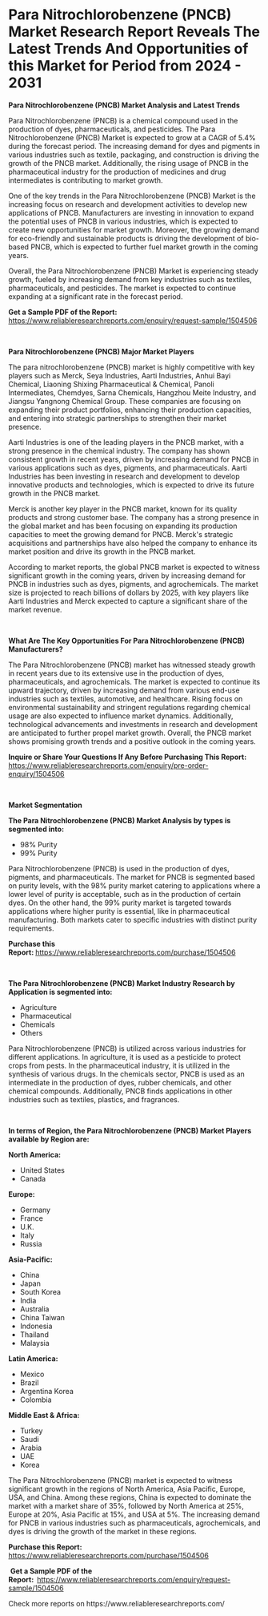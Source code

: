 <p><h1>Para Nitrochlorobenzene (PNCB) Market Research Report Reveals The Latest Trends And Opportunities of this Market for Period from 2024 - 2031</h1></p><p><strong>Para Nitrochlorobenzene (PNCB) Market Analysis and Latest Trends</strong></p>
<p><p>Para Nitrochlorobenzene (PNCB) is a chemical compound used in the production of dyes, pharmaceuticals, and pesticides. The Para Nitrochlorobenzene (PNCB) Market is expected to grow at a CAGR of 5.4% during the forecast period. The increasing demand for dyes and pigments in various industries such as textile, packaging, and construction is driving the growth of the PNCB market. Additionally, the rising usage of PNCB in the pharmaceutical industry for the production of medicines and drug intermediates is contributing to market growth.</p><p>One of the key trends in the Para Nitrochlorobenzene (PNCB) Market is the increasing focus on research and development activities to develop new applications of PNCB. Manufacturers are investing in innovation to expand the potential uses of PNCB in various industries, which is expected to create new opportunities for market growth. Moreover, the growing demand for eco-friendly and sustainable products is driving the development of bio-based PNCB, which is expected to further fuel market growth in the coming years.</p><p>Overall, the Para Nitrochlorobenzene (PNCB) Market is experiencing steady growth, fueled by increasing demand from key industries such as textiles, pharmaceuticals, and pesticides. The market is expected to continue expanding at a significant rate in the forecast period.</p></p>
<p><strong>Get a Sample PDF of the Report:&nbsp;</strong> <a href="https://www.reliableresearchreports.com/enquiry/request-sample/1504506">https://www.reliableresearchreports.com/enquiry/request-sample/1504506</a></p>
<p>&nbsp;</p>
<p><strong>Para Nitrochlorobenzene (PNCB) Major Market Players</strong></p>
<p><p>The para nitrochlorobenzene (PNCB) market is highly competitive with key players such as Merck, Seya Industries, Aarti Industries, Anhui Bayi Chemical, Liaoning Shixing Pharmaceutical & Chemical, Panoli Intermediates, Chemdyes, Sarna Chemicals, Hangzhou Meite Industry, and Jiangsu Yangnong Chemical Group. These companies are focusing on expanding their product portfolios, enhancing their production capacities, and entering into strategic partnerships to strengthen their market presence.</p><p>Aarti Industries is one of the leading players in the PNCB market, with a strong presence in the chemical industry. The company has shown consistent growth in recent years, driven by increasing demand for PNCB in various applications such as dyes, pigments, and pharmaceuticals. Aarti Industries has been investing in research and development to develop innovative products and technologies, which is expected to drive its future growth in the PNCB market.</p><p>Merck is another key player in the PNCB market, known for its quality products and strong customer base. The company has a strong presence in the global market and has been focusing on expanding its production capacities to meet the growing demand for PNCB. Merck's strategic acquisitions and partnerships have also helped the company to enhance its market position and drive its growth in the PNCB market.</p><p>According to market reports, the global PNCB market is expected to witness significant growth in the coming years, driven by increasing demand for PNCB in industries such as dyes, pigments, and agrochemicals. The market size is projected to reach billions of dollars by 2025, with key players like Aarti Industries and Merck expected to capture a significant share of the market revenue.</p></p>
<p>&nbsp;</p>
<p><strong>What Are The Key Opportunities For Para Nitrochlorobenzene (PNCB) Manufacturers?</strong></p>
<p><p>The Para Nitrochlorobenzene (PNCB) market has witnessed steady growth in recent years due to its extensive use in the production of dyes, pharmaceuticals, and agrochemicals. The market is expected to continue its upward trajectory, driven by increasing demand from various end-use industries such as textiles, automotive, and healthcare. Rising focus on environmental sustainability and stringent regulations regarding chemical usage are also expected to influence market dynamics. Additionally, technological advancements and investments in research and development are anticipated to further propel market growth. Overall, the PNCB market shows promising growth trends and a positive outlook in the coming years.</p></p>
<p><strong>Inquire or Share Your Questions If Any Before Purchasing This Report:</strong> <a href="https://www.reliableresearchreports.com/enquiry/pre-order-enquiry/1504506">https://www.reliableresearchreports.com/enquiry/pre-order-enquiry/1504506</a></p>
<p>&nbsp;</p>
<p><strong>Market Segmentation</strong></p>
<p><strong>The Para Nitrochlorobenzene (PNCB) Market Analysis by types is segmented into:</strong></p>
<p><ul><li>98% Purity</li><li>99% Purity</li></ul></p>
<p><p>Para Nitrochlorobenzene (PNCB) is used in the production of dyes, pigments, and pharmaceuticals. The market for PNCB is segmented based on purity levels, with the 98% purity market catering to applications where a lower level of purity is acceptable, such as in the production of certain dyes. On the other hand, the 99% purity market is targeted towards applications where higher purity is essential, like in pharmaceutical manufacturing. Both markets cater to specific industries with distinct purity requirements.</p></p>
<p><strong>Purchase this Report:&nbsp;</strong><a href="https://www.reliableresearchreports.com/purchase/1504506">https://www.reliableresearchreports.com/purchase/1504506</a></p>
<p>&nbsp;</p>
<p><strong>The Para Nitrochlorobenzene (PNCB) Market Industry Research by Application is segmented into:</strong></p>
<p><ul><li>Agriculture</li><li>Pharmaceutical</li><li>Chemicals</li><li>Others</li></ul></p>
<p><p>Para Nitrochlorobenzene (PNCB) is utilized across various industries for different applications. In agriculture, it is used as a pesticide to protect crops from pests. In the pharmaceutical industry, it is utilized in the synthesis of various drugs. In the chemicals sector, PNCB is used as an intermediate in the production of dyes, rubber chemicals, and other chemical compounds. Additionally, PNCB finds applications in other industries such as textiles, plastics, and fragrances.</p></p>
<p>&nbsp;</p>
<p><strong>In terms of Region, the Para Nitrochlorobenzene (PNCB) Market Players available by Region are:</strong></p>
<p>
    <p> <strong> North America: </strong>
        <ul>
            <li>United States</li>
            <li>Canada</li>
        </ul>
        </p> 
    <p> <strong> Europe: </strong>
        <ul>
            <li>Germany</li>
            <li>France</li>
            <li>U.K.</li>
            <li>Italy</li>
            <li>Russia</li>
        </ul>
        </p> 
    <p> <strong> Asia-Pacific: </strong>
        <ul>
            <li>China</li>
            <li>Japan</li>
            <li>South Korea</li>
            <li>India</li>
            <li>Australia</li>
            <li>China Taiwan</li>
            <li>Indonesia</li>
            <li>Thailand</li>
            <li>Malaysia</li>
        </ul>
        </p> 
    <p> <strong> Latin America: </strong>
        <ul>
            <li>Mexico</li>
            <li>Brazil</li>
            <li>Argentina Korea</li>
            <li>Colombia</li>
        </ul>
        </p> 
    <p> <strong> Middle East & Africa: </strong>
        <ul>
            <li>Turkey</li>
            <li>Saudi</li>
            <li>Arabia</li>
            <li>UAE</li>
            <li>Korea</li>
        </ul>
    </p>
    </p>
<p><p>The Para Nitrochlorobenzene (PNCB) market is expected to witness significant growth in the regions of North America, Asia Pacific, Europe, USA, and China. Among these regions, China is expected to dominate the market with a market share of 35%, followed by North America at 25%, Europe at 20%, Asia Pacific at 15%, and USA at 5%. The increasing demand for PNCB in various industries such as pharmaceuticals, agrochemicals, and dyes is driving the growth of the market in these regions.</p></p>
<p><strong>Purchase this Report: </strong><a href="https://www.reliableresearchreports.com/purchase/1504506">https://www.reliableresearchreports.com/purchase/1504506</a></p>
<p>&nbsp;<strong>Get a Sample PDF of the Report:&nbsp;&nbsp;</strong><a href="https://www.reliableresearchreports.com/enquiry/request-sample/1504506">https://www.reliableresearchreports.com/enquiry/request-sample/1504506</a></p>
<p><strong></strong></p>
<p>Check more reports on https://www.reliableresearchreports.com/</p>